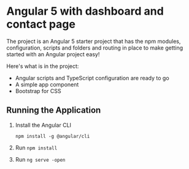 # Angular 5 with dashboard and contact page
 

The project is an Angular 5 starter project that has the npm modules, 
configuration, scripts and folders and routing in place to make getting started 
with an Angular project easy!

Here's what is in the project:

* Angular scripts and TypeScript configuration are ready to go
* A simple app component 
* Bootstrap for CSS



## Running the Application

1. Install the Angular CLI

    `npm install -g @angular/cli`

1. Run `npm install`

1. Run `ng serve -open`
